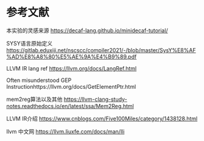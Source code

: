 # 参考文献

本实验的灵感来源 https://decaf-lang.github.io/minidecaf-tutorial/

SYSY语言原始定义 https://gitlab.eduxiji.net/nscscc/compiler2021/-/blob/master/SysY%E8%AF%AD%E8%A8%80%E5%AE%9A%E4%B9%89.pdf

LLVM IR lang ref https://llvm.org/docs/LangRef.html

Often misunderstood GEP Instructionhttps://llvm.org/docs/GetElementPtr.html

mem2reg算法以及其他 https://llvm-clang-study-notes.readthedocs.io/en/latest/ssa/Mem2Reg.html

LLVM IR介绍 https://www.cnblogs.com/Five100Miles/category/1438128.html

llvm 中文网 https://llvm.liuxfe.com/docs/man/lli

